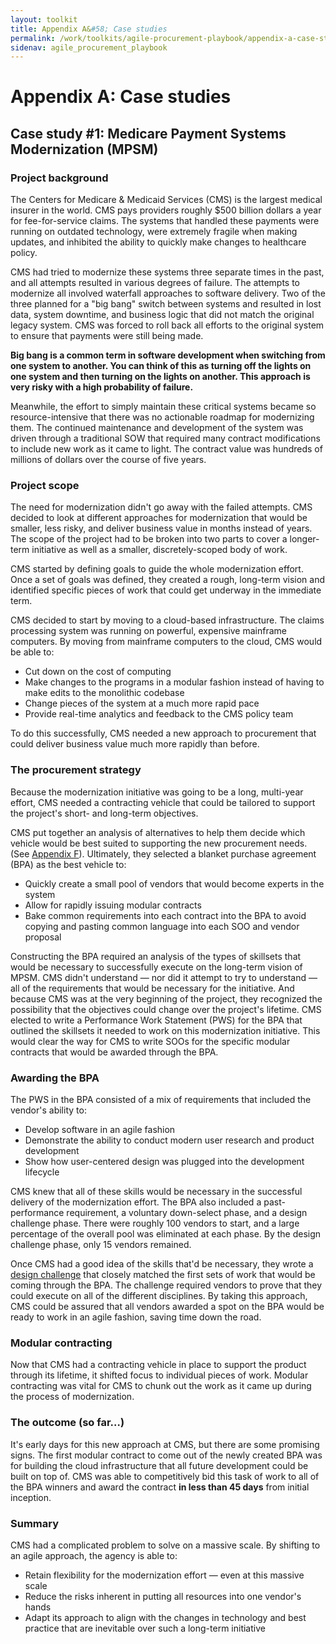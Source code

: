 ```yaml
---
layout: toolkit
title: Appendix A&#58; Case studies
permalink: /work/toolkits/agile-procurement-playbook/appendix-a-case-studies/
sidenav: agile_procurement_playbook
---
```


# Appendix A: Case studies

## Case study #1: Medicare Payment Systems Modernization (MPSM)

### Project background

The Centers for Medicare & Medicaid Services (CMS) is the largest medical insurer in the world. CMS pays providers roughly $500 billion dollars a year for fee-for-service claims. The systems that handled these payments were running on outdated technology, were extremely fragile when making updates, and inhibited the ability to quickly make changes to healthcare policy.

CMS had tried to modernize these systems three separate times in the past, and all attempts resulted in various degrees of failure. The attempts to modernize all involved waterfall approaches to software delivery. Two of the three planned for a "big bang" switch between systems and resulted in lost data, system downtime, and business logic that did not match the original legacy system. CMS was forced to roll back all efforts to the original system to ensure that payments were still being made.

**Big bang is a common term in software development when switching from one system to another. You can think of this as turning off the lights on one system and then turning on the lights on another. This approach is very risky with a high probability of failure.**

Meanwhile, the effort to simply maintain these critical systems became so resource-intensive that there was no actionable roadmap for modernizing them. The continued maintenance and development of the system was driven through a traditional SOW that required many contract modifications to include new work as it came to light. The contract value was hundreds of millions of dollars over the course of five years.

### Project scope

The need for modernization didn't go away with the failed attempts. CMS decided to look at different approaches for modernization that would be smaller, less risky, and deliver business value in months instead of years. The scope of the project had to be broken into two parts to cover a longer-term initiative as well as a smaller, discretely-scoped body of work.

CMS started by defining goals to guide the whole modernization effort. Once a set of goals was defined, they created a rough, long-term vision and identified specific pieces of work that could get underway in the immediate term.

CMS decided to start by moving to a cloud-based infrastructure. The claims processing system was running on powerful, expensive mainframe computers. By moving from mainframe computers to the cloud, CMS would be able to:

- Cut down on the cost of computing
- Make changes to the programs in a modular fashion instead of having to make edits to the monolithic codebase
- Change pieces of the system at a much more rapid pace
- Provide real-time analytics and feedback to the CMS policy team

To do this successfully, CMS needed a new approach to procurement that could deliver business value much more rapidly than before.

### The procurement strategy

Because the modernization initiative was going to be a long, multi-year effort, CMS needed a contracting vehicle that could be tailored to support the project's short- and long-term objectives.

CMS put together an analysis of alternatives to help them decide which vehicle would be best suited to supporting the new procurement needs. (See [Appendix F](../appendix-f-procurement-options-analysis-examples/)). Ultimately, they selected a blanket purchase agreement (BPA) as the best vehicle to:

- Quickly create a small pool of vendors that would become experts in the system
- Allow for rapidly issuing modular contracts
- Bake common requirements into each contract into the BPA to avoid copying and pasting common language into each SOO and vendor proposal

Constructing the BPA required an analysis of the types of skillsets that would be necessary to successfully execute on the long-term vision of MPSM. CMS didn't understand &mdash; nor did it attempt to try to understand &mdash; all of the requirements that would be necessary for the initiative. And because CMS was at the very beginning of the project, they recognized the possibility that the objectives could change over the project's lifetime. CMS elected to write a Performance Work Statement (PWS) for the BPA that outlined the skillsets it needed to work on this modernization initiative. This would clear the way for CMS to write SOOs for the specific modular contracts that would be awarded through the BPA.

### Awarding the BPA

The PWS in the BPA consisted of a mix of requirements that included the vendor's ability to:

- Develop software in an agile fashion
- Demonstrate the ability to conduct modern user research and product development
- Show how user-centered design was plugged into the development lifecycle

CMS knew that all of these skills would be necessary in the successful delivery of the modernization effort. The BPA also included a past-performance requirement, a voluntary down-select phase, and a design challenge phase. There were roughly 100 vendors to start, and a large percentage of the overall pool was eliminated at each phase. By the design challenge phase, only 15 vendors remained.

Once CMS had a good idea of the skills that'd be necessary, they wrote a [design challenge](../appendix-e-design-challenge-examples#mpsm-design-challenge) that closely matched the first sets of work that would be coming through the BPA. The challenge required vendors to prove that they could execute on all of the different disciplines. By taking this approach, CMS could be assured that all vendors awarded a spot on the BPA would be ready to work in an agile fashion, saving time down the road.

### Modular contracting

Now that CMS had a contracting vehicle in place to support the product through its lifetime, it shifted focus to individual pieces of work. Modular contracting was vital for CMS to chunk out the work as it came up during the process of modernization.

### The outcome (so far…)

It's early days for this new approach at CMS, but there are some promising signs. The first modular contract to come out of the newly created BPA was for building the cloud infrastructure that all future development could be built on top of. CMS was able to competitively bid this task of work to all of the BPA winners and award the contract **in
less than 45 days** from initial inception.

### Summary

CMS had a complicated problem to solve on a massive scale. By shifting to an agile approach, the agency is able to:

- Retain flexibility for the modernization effort &mdash; even at this massive scale
- Reduce the risks inherent in putting all resources into one vendor's hands
- Adapt its approach to align with the changes in technology and best practice that are inevitable over such a long-term initiative
